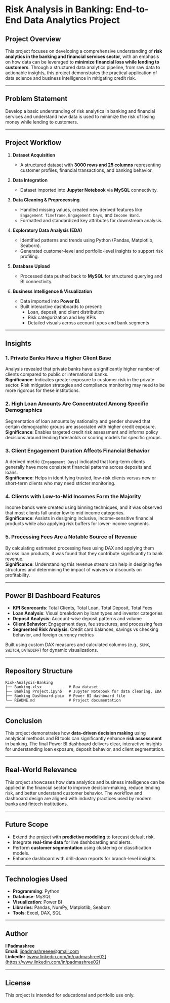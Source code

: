 # Risk Analysis in Banking: End-to-End Data Analytics Project

##  Project Overview

This project focuses on developing a comprehensive understanding of **risk analytics in the banking and financial services sector**, with an emphasis on how data can be leveraged to **minimize financial loss while lending to customers**. Through a structured data analytics pipeline, from raw data to actionable insights, this project demonstrates the practical application of data science and business intelligence in mitigating credit risk.

---

##  Problem Statement

Develop a basic understanding of risk analytics in banking and financial services and understand how data is used to minimize the risk of losing money while lending to customers.

---

##  Project Workflow

1. **Dataset Acquisition**
   - A structured dataset with **3000 rows and 25 columns** representing customer profiles, financial transactions, and banking behavior.
   
2. **Data Integration**
   - Dataset imported into **Jupyter Notebook** via **MySQL** connectivity.
   
3. **Data Cleaning & Preprocessing**
   - Handled missing values, created new derived features like `Engagement Timeframe`, `Engagement Days`, and `Income Band`.
   - Formatted and standardized key attributes for downstream analysis.

4. **Exploratory Data Analysis (EDA)**
   - Identified patterns and trends using Python (Pandas, Matplotlib, Seaborn).
   - Generated customer-level and portfolio-level insights to support risk profiling.

5. **Database Upload**
   - Processed data pushed back to **MySQL** for structured querying and BI connectivity.

6. **Business Intelligence & Visualization**
   - Data imported into **Power BI**.
   - Built interactive dashboards to present:
     - Loan, deposit, and client distribution
     - Risk categorization and key KPIs
     - Detailed visuals across account types and bank segments

---

##  Insights

### 1. Private Banks Have a Higher Client Base  
Analysis revealed that private banks have a significantly higher number of clients compared to public or international banks.  
**Significance**: Indicates greater exposure to customer risk in the private sector. Risk mitigation strategies and compliance monitoring may need to be more rigorous for these institutions.


### 2. High Loan Amounts Are Concentrated Among Specific Demographics  
Segmentation of loan amounts by nationality and gender showed that certain demographic groups are associated with higher credit exposure.  
**Significance**: Enables targeted credit risk assessment and informs policy decisions around lending thresholds or scoring models for specific groups.


### 3. Client Engagement Duration Affects Financial Behavior  
A derived metric (`Engagement Days`) indicated that long-term clients generally have more consistent financial patterns across deposits and loans.  
**Significance**: Helps in identifying trusted, low-risk clients versus new or short-term clients who may need stricter monitoring.


### 4. Clients with Low-to-Mid Incomes Form the Majority  
Income bands were created using binning techniques, and it was observed that most clients fall under low to mid income categories.  
**Significance**: Assists in designing inclusive, income-sensitive financial products while also applying risk buffers for lower-income segments.


### 5. Processing Fees Are a Notable Source of Revenue  
By calculating estimated processing fees using DAX and applying them across loan products, it was found that they contribute significantly to bank revenue.  
**Significance**: Understanding this revenue stream can help in designing fee structures and determining the impact of waivers or discounts on profitability.

---

##  Power BI Dashboard Features

- **KPI Scorecards**: Total Clients, Total Loan, Total Deposit, Total Fees
- **Loan Analysis**: Visual breakdown by loan types and investor categories
- **Deposit Analysis**: Account-wise deposit patterns and volume
- **Client Behavior**: Engagement days, fee structures, and processing fees
- **Segmented Risk Analysis**: Credit card balances, savings vs checking behavior, and foreign currency metrics

Built using custom DAX measures and calculated columns (e.g., `SUMX`, `SWITCH`, `DATEDIFF`) for dynamic visualizations.

---

##  Repository Structure

```
Risk-Analysis-Banking
├── Banking.xlsx            # Raw dataset
├── Banking Project.ipynb   # Jupyter Notebook for data cleaning, EDA
├── Banking Dashboard.pbix  # Power BI dashboard file
└── README.md               # Project documentation

```
---

##  Conclusion

This project demonstrates how **data-driven decision making** using analytical methods and BI tools can significantly enhance **risk assessment** in banking. The final Power BI dashboard delivers clear, interactive insights for understanding loan exposure, deposit behavior, and client segmentation.

---

##  Real-World Relevance

This project showcases how data analytics and business intelligence can be applied in the financial sector to improve decision-making, reduce lending risk, and better understand customer behavior. The workflow and dashboard design are aligned with industry practices used by modern banks and fintech institutions.

---

##  Future Scope

- Extend the project with **predictive modeling** to forecast default risk.
- Integrate **real-time data** for live dashboarding and alerts.
- Perform **customer segmentation** using clustering or classification models.
- Enhance dashboard with drill-down reports for branch-level insights.

---

##  Technologies Used

- **Programming**: Python
- **Database**: MySQL
- **Visualization**: Power BI
- **Libraries**: Pandas, NumPy, Matplotlib, Seaborn
- **Tools**: Excel, DAX, SQL

---

##  Author

**I Padmashree**  
**Email:** [iipadmashreeee@gmail.com](mailto:iipadmashreeee@gmail.com)  
**LinkedIn:** [www.linkedin.com/in/padmashree02](https://www.linkedin.com/in/padmashree02)

---

##  License

This project is intended for educational and portfolio use only.


